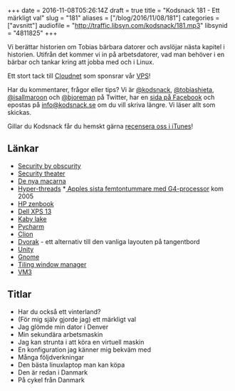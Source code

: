 +++
date = 2016-11-08T05:26:14Z
draft = true
title = "Kodsnack 181 - Ett märkligt val"
slug = "181"
aliases = ["/blog/2016/11/08/181"]
categories = ["avsnitt"]
audiofile = "http://traffic.libsyn.com/kodsnack/181.mp3"
libsynid = "4811825"
+++

Vi berättar historien om Tobias bärbara datorer och avslöjar nästa kapitel i historien. Utifrån det kommer vi in på arbetsdatorer, vad man behöver i en bärbar och tankar kring att jobba med och i Linux. 

Ett stort tack till [Cloudnet](http://www.cloudnet.se) som sponsrar vår [VPS](http://en.wikipedia.org/wiki/Virtual_private_server)!

Har du kommentarer, frågor eller tips? Vi är [@kodsnack](https://www.twitter.com/kodsnack), [@tobiashieta](https://www.twitter.com/tobiashieta), [@isallmaroon](https://www.twitter.com/isallmaroon) och [@bjoreman](https://www.twitter.com/bjoreman) på Twitter, har en [sida på Facebook](https://www.facebook.com/kodsnack) och epostas på [info@kodsnack.se](mailto:info@kodsnack.se) om du vill skriva längre. Vi läser allt som skickas.

Gillar du Kodsnack får du hemskt gärna [recensera oss i iTunes](http://itunes.apple.com/se/podcast/kodsnack/id561631498?l=en)!

## Länkar ##
* [Security by obscurity](https://en.wikipedia.org/wiki/Security_through_obscurity)
* [Security theater](https://en.wikipedia.org/wiki/Security_theater)
* [De nya macarna](http://www.theverge.com/2016/10/27/13433320/apple-macbook-pro-hello-again-event-timing)
* [Hyper-threads](https://en.wikipedia.org/wiki/Hyper-threading)
*[ Apples sista femtontummare med G4-processor](https://en.wikipedia.org/wiki/PowerBook_G4#Discontinuation) kom 2005
* [HP zenbook](http://www.techradar.com/reviews/pc-mac/laptops-portable-pcs/laptops-and-netbooks/hp-zbook-studio-g3-1308737/review)
* [Dell XPS 13](http://www.theverge.com/2015/2/13/8030821/dell-xps-13-laptop-ultrabook-review)
* [Kaby lake](https://en.wikipedia.org/wiki/Kaby_Lake)
* [Pycharm](https://www.jetbrains.com/pycharm/)
* [Clion](https://www.jetbrains.com/clion/?utm_source=kodsnack&utm_medium=sponslink&utm_content=clionge&utm_campaign=clion)
* [Dvorak](https://en.wikipedia.org/wiki/Dvorak_Simplified_Keyboard) - ett alternativ till den vanliga layouten på tangentbord
* [Unity](https://unity.ubuntu.com/)
* [Gnome](https://www.gnome.org/)
* [Tiling window manager](http://en.wikipedia.org/wiki/Tiling_window_manager)
* [VM3](https://awesome.naquadah.org/)

## Titlar ##
* Har du också ett vinterland?
* (För mig själv gjorde jag) ett märkligt val
* Jag glömde min dator i Denver
* Min sekundära arbetsmaskin
* Jag kan strunta i att köra en virtuell maskin
* En konfiguration jag känner mig bekväm med
* Många följdverkningar
* Den bästa linuxlaptop man kan köpa
* Den är redan i Danmark
* På cykel från Danmark